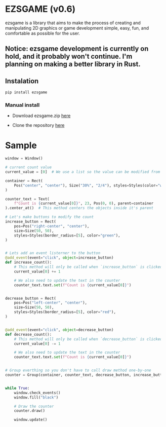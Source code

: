 # EZSGAME (v0.6)
ezsgame is a library that aims to make the process of creating and manipulating 2D graphics or game development simple, easy, fun, and comfortable as possible for the user.

## Notice: ezsgame development is currently on hold, and it probably won't continue. I'm planning on making a better library in Rust. 

## Instalation 
```bash
pip install ezsgame
```
### Manual install
- Download ezsgame.zip [here](https://github.com/NoxxDev/ezsgame)

- Clone the repository [here](https://github.com/NoxxDev/ezsgame.git)

# Sample 
```python
window = Window()

# current count value
current_value = [0]  # We use a list so the value can be modified from other scopes

container = Rect(
    Pos("center", "center"), Size("30%", "2/4"), styles=Styles(color="white", stroke=1)
)

counter_text = Text(
    f"Count is {current_value[0]}", 23, Pos(0, 0), parent=container
).center_at()  # This method centers the objects inside it's parent

# Let's make buttons to modify the count
increase_button = Rect(
    pos=Pos("right-center", "center"),
    size=Size(50, 50),
    styles=Styles(border_radius=[5], color="green"),
)


# Lets add an event listerner to the button
@add_event(event="click", object=increase_button)
def increase_count():
    # This method will only be called when `increase_button` is clicked
    current_value[0] += 1

    # We also need to update the text in the counter
    counter_text.text.set(f"Count is {current_value[0]}")


decrease_button = Rect(
    pos=Pos("left-center", "center"),
    size=Size(50, 50),
    styles=Styles(border_radius=[5], color="red"),
)


@add_event(event="click", object=decrease_button)
def decrease_count():
    # This method will only be called when `decrease_button` is clicked
    current_value[0] -= 1

    # We also need to update the text in the counter
    counter_text.text.set(f"Count is {current_value[0]}")


# Group everthing so you don't have to call draw method one-by-one
counter = Group(container, counter_text, decrease_button, increase_button)


while True:
    window.check_events()
    window.fill("black")

    # Draw the counter
    counter.draw()

    window.update()
```